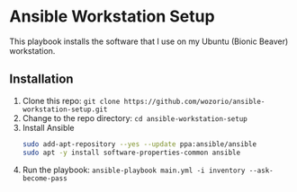 # Ansible Workstation Setup
This playbook installs the software that I use on my Ubuntu (Bionic Beaver) workstation.

## Installation
1. Clone this repo: `git clone https://github.com/wozorio/ansible-workstation-setup.git`
1. Change to the repo directory: `cd ansible-workstation-setup`
1. Install Ansible
    ```bash
    sudo add-apt-repository --yes --update ppa:ansible/ansible
    sudo apt -y install software-properties-common ansible
    ```
3. Run the playbook: `ansible-playbook main.yml -i inventory --ask-become-pass`
